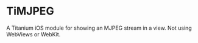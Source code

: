 # TiMJPEG
A Titanium iOS module for showing an MJPEG stream in a view. Not using WebViews or WebKit.
